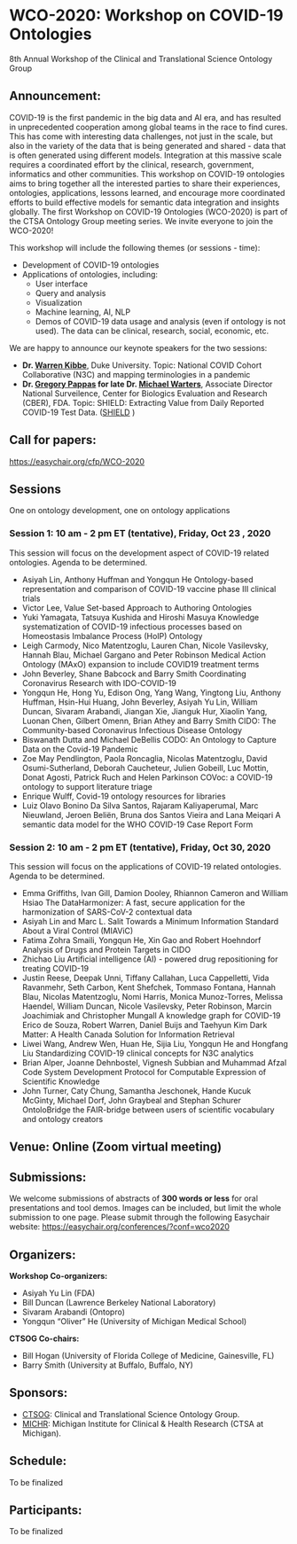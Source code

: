 # WCO-2020: Workshop on COVID-19 Ontologies
8th Annual Workshop of the Clinical and Translational Science Ontology Group

## Announcement: 
COVID-19 is the first pandemic in the big data and AI era, and has resulted in unprecedented cooperation among global teams in the race to find cures. This has come with interesting data challenges, not just in the scale, but also in the variety of the data that is being generated and shared - data that is often generated using different models. Integration at this massive scale requires a coordinated effort by the clinical, research, government, informatics and other communities. This workshop on COVID-19 ontologies aims to bring together all the interested parties to share their experiences, ontologies, applications, lessons learned, and encourage more coordinated efforts to build effective models for semantic data integration and insights globally. The first Workshop on COVID-19 Ontologies (WCO-2020) is part of the CTSA Ontology Group meeting series. We invite everyone to join the WCO-2020!   

This workshop will include the following themes (or sessions - time):
- Development of COVID-19 ontologies 
- Applications of ontologies, including: 
  - User interface
  - Query and analysis 
  - Visualization
  - Machine learning, AI, NLP
  - Demos of COVID-19 data usage and analysis (even if ontology is not used). The data can be clinical, research, social, economic, etc. 

We are happy to announce our keynote speakers for the two sessions:
- **Dr. [Warren Kibbe](https://scholars.duke.edu/person/warren.kibbe)**, Duke University. Topic: National COVID Cohort Collaborative (N3C) and mapping terminologies in a pandemic
- **Dr. [Gregory Pappas](https://www.linkedin.com/in/gregory-pappas-md-phd-3031687/) for late Dr. [Michael Warters](https://www.tributearchive.com/obituaries/18488618/Michael-Stephan-Waters)**, Associate Director National Surveilence, Center for Biologics Evaluation and Research (CBER), FDA. Topic: SHIELD: Extracting Value from Daily Reported COVID-19 Test Data. ([SHIELD](https://mdic.org/wp-content/uploads/2020/02/SHIELD-Harmonizing-Standards-Application-to-Accelerate-Innovation.pdf) )

## Call for papers:  
https://easychair.org/cfp/WCO-2020

## Sessions 
One on ontology development, one on ontology applications

### Session 1: 10 am - 2 pm ET (tentative), Friday, Oct 23 , 2020
This session will focus on the development aspect of COVID-19 related ontologies.
Agenda to be determined.

- Asiyah Lin, Anthony Huffman and Yongqun He	Ontology-based representation and comparison of COVID-19 vaccine phase III clinical trials
- Victor Lee, Value Set-based Approach to Authoring Ontologies
- Yuki Yamagata, Tatsuya Kushida and Hiroshi Masuya	Knowledge systematization of COVID-19 infectious processes based on Homeostasis Imbalance Process (HoIP) Ontology
- Leigh Carmody, Nico Matentzoglu, Lauren Chan, Nicole Vasilevsky, Hannah Blau, Michael Gargano and Peter Robinson	Medical Action Ontology (MAxO) expansion to include COVID19 treatment terms
- John Beverley, Shane Babcock and Barry Smith	Coordinating Coronavirus Research with IDO-COVID-19
- Yongqun He, Hong Yu, Edison Ong, Yang Wang, Yingtong Liu, Anthony Huffman, Hsin-Hui Huang, John Beverley, Asiyah Yu Lin, William Duncan, Sivaram Arabandi, Jiangan Xie, Jianguk Hur, Xiaolin Yang, Luonan Chen, Gilbert Omenn, Brian Athey and Barry Smith	CIDO: The Community-based Coronavirus Infectious Disease Ontology
- Biswanath Dutta and Michael DeBellis	CODO: An Ontology to Capture Data on the Covid-19 Pandemic
- Zoe May Pendlington, Paola Roncaglia, Nicolas Matentzoglu, David Osumi-Sutherland, Deborah Caucheteur, Julien Gobeill, Luc Mottin, Donat Agosti, Patrick Ruch and Helen Parkinson	COVoc: a COVID-19 ontology to support literature triage
- Enrique Wulff, Covid-19 ontology resources for libraries
- Luiz Olavo Bonino Da Silva Santos, Rajaram Kaliyaperumal, Marc Nieuwland, Jeroen Beliën, Bruna dos Santos Vieira and Lana Meiqari	A semantic data model for the WHO COVID-19 Case Report Form


### Session 2: 10 am - 2 pm ET (tentative), Friday, Oct 30, 2020
This session will focus on the applications of COVID-19 related ontologies.
Agenda to be determined.

- Emma Griffiths, Ivan Gill, Damion Dooley, Rhiannon Cameron and William Hsiao	The DataHarmonizer: A fast, secure application for the harmonization of SARS-CoV-2 contextual data
- Asiyah Lin and Marc L. Salit	Towards a Minimum Information Standard About a Viral Control (MIAViC)
- Fatima Zohra Smaili, Yongqun He, Xin Gao and Robert Hoehndorf	Analysis of Drugs and Protein Targets in CIDO
- Zhichao Liu	Artificial intelligence (AI) - powered drug repositioning for treating COVID-19
- Justin Reese, Deepak Unni, Tiffany Callahan, Luca Cappelletti, Vida Ravanmehr, Seth Carbon, Kent Shefchek, Tommaso Fontana, Hannah Blau, Nicolas Matentzoglu, Nomi Harris, Monica Munoz-Torres, Melissa Haendel, William Duncan, Nicole Vasilevsky, Peter Robinson, Marcin Joachimiak and Christopher Mungall	A knowledge graph for COVID-19
Erico de Souza, Robert Warren, Daniel Buijs and Taehyun Kim	Dark Matter: A Health Canada Solution for Information Retrieval
- Liwei Wang, Andrew Wen, Huan He, Sijia Liu, Yongqun He and Hongfang Liu	Standardizing COVID-19 clinical concepts for N3C analytics
- Brian Alper, Joanne Dehnbostel, Vignesh Subbian and Muhammad Afzal	Code System Development Protocol for Computable Expression of Scientific Knowledge
- John Turner, Caty Chung, Samantha Jeschonek, Hande Kucuk McGinty, Michael Dorf, John Graybeal and Stephan Schurer	OntoloBridge the FAIR-bridge between users of scientific vocabulary and ontology creators


## Venue: Online (Zoom virtual meeting)

## Submissions:
We welcome submissions of abstracts of **300 words or less** for oral presentations and tool demos. Images can be included, but limit the whole submission to one page. 
Please submit through the following Easychair website:
https://easychair.org/conferences/?conf=wco2020 

## Organizers:

**Workshop Co-organizers:**
- Asiyah Yu Lin (FDA)
- Bill Duncan (Lawrence Berkeley National Laboratory)
- Sivaram Arabandi (Ontopro)
- Yongqun “Oliver” He (University of Michigan Medical School)

**CTSOG Co-chairs:**
- Bill Hogan (University of Florida College of Medicine, Gainesville, FL)
- Barry Smith (University at Buffalo, Buffalo, NY)

## Sponsors:
- [CTSOG](http://ncorwiki.buffalo.edu/index.php/Clinical_and_Translational_Science_Ontology_Group): Clinical and Translational Science Ontology Group. 
- [MICHR](https://michr.umich.edu/): Michigan Institute for Clinical & Health Research (CTSA at Michigan).
 
## Schedule:
To be finalized

## Participants:
To be finalized


